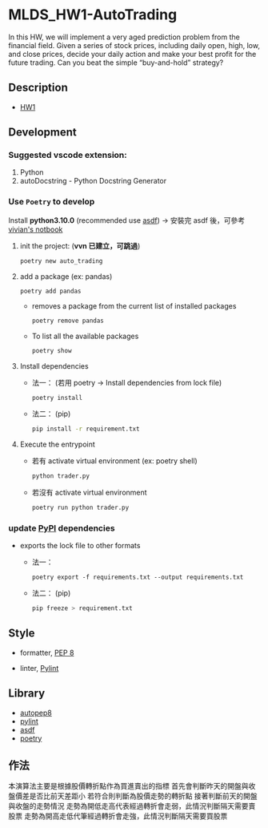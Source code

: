 # MLDS_HW1-AutoTrading

In this HW, we will implement a very aged prediction problem from the financial field. Given a series of stock prices, including daily open, high, low, and close prices, decide your daily action and make your best profit for the future trading. Can you beat the simple “buy-and-hold” strategy?

## Description

- [HW1](https://drive.google.com/drive/folders/11DLorGf626qSI7KzHfsz5t5l5otyCHu0?usp=sharing)

## Development

### Suggested **vscode** extension:

1. Python
2. autoDocstring - Python Docstring Generator

### Use `Poetry` to develop

Install **python3.10.0** (recommended use [asdf](https://asdf-vm.com/guide/getting-started.html)) -> 安裝完 asdf 後，可參考 [vivian's notbook](https://hackmd.io/dNnq9rb4SNuWUCbukcT0MQ?view#asdf)

1. init the project: (**vvn 已建立，可跳過**)

   ```bash
   poetry new auto_trading
   ```

2. add a package (ex: pandas)

   ```bash
   poetry add pandas
   ```

   - removes a package from the current list of installed packages

     ```bash
     poetry remove pandas
     ```

   - To list all the available packages

     ```bash
     poetry show
     ```

3. Install dependencies

   - 法一： (若用 poetry -> Install dependencies from lock file)

     ```bash=
     poetry install
     ```

   - 法二： (pip)

     ```bash
     pip install -r requirement.txt
     ```

4. Execute the entrypoint

   - 若有 activate virtual environment (ex: poetry shell)

     ```bash
     python trader.py
     ```

   - 若沒有 activate virtual environment

     ```bash
     poetry run python trader.py
     ```

### update [PyPI](https://pypi.org/) dependencies

- exports the lock file to other formats

  - 法一：

    ```bash=
    poetry export -f requirements.txt --output requirements.txt
    ```

  - 法二： (pip)
    ```bash
    pip freeze > requirement.txt
    ```

## Style

- formatter, [PEP 8](https://www.python.org/dev/peps/pep-0008/)

- linter, [Pylint](https://www.pylint.org/)

## Library

- [autopep8](https://pypi.org/project/autopep8/)
- [pylint](https://pypi.org/project/pylint/)
- [asdf](https://asdf-vm.com/guide/getting-started.html#_1-install-dependencies)
- [poetry](https://python-poetry.org/docs/basic-usage/)

## 作法

  本演算法主要是根據股價轉折點作為買進賣出的指標
  首先會判斷昨天的開盤與收盤價差是否比前天差距小
  若符合則判斷為股價走勢的轉折點
  接著判斷前天的開盤與收盤的走勢情況
  走勢為開低走高代表經過轉折會走弱，此情況判斷隔天需要賣股票
  走勢為開高走低代筆經過轉折會走強，此情況判斷隔天需要買股票
